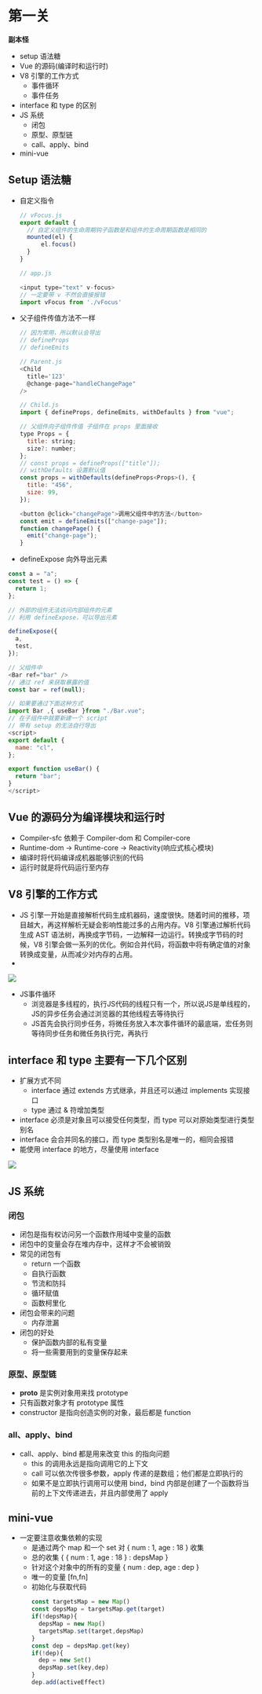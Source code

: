 # 第一关

**副本怪**
- setup 语法糖
- Vue 的源码(编译时和运行时)
- V8 引擎的工作方式
  - 事件循环
  - 事件任务
- interface 和 type 的区别
- JS 系统
  - 闭包
  - 原型、原型链
  - call、apply、bind
- mini-vue

## Setup 语法糖

- 自定义指令
  ```js
  // vFocus.js
  export default {
    // 自定义组件的生命周期钩子函数是和组件的生命周期函数是相同的
    mounted(el) {
        el.focus()
    }
  }

  // app.js

  <input type="text" v-focus>
  // 一定要带 v 不然会直接报错
  import vFocus from './vFocus'
  ```
- 父子组件传值方法不一样
  ```js
  // 因为常用，所以默认会导出
  // defineProps
  // defineEmits

  // Parent.js
  <Child
    title='123'
    @change-page="handleChangePage"
  />

  // Child.js
  import { defineProps, defineEmits, withDefaults } from "vue";

  // 父组件向子组件传值 子组件在 props 里面接收
  type Props = {
    title: string;
    size?: number;
  };
  // const props = defineProps(["title"]);
  // withDefaults 设置默认值
  const props = withDefaults(defineProps<Props>(), {
    title: "456",
    size: 99,
  });

  <button @click="changePage">调用父组件中的方法</button>
  const emit = defineEmits(["change-page"]);
  function changePage() {
    emit("change-page");
  }
  ```
-  defineExpose 向外导出元素
  ```js
  const a = "a";
  const test = () => {
    return 1;
  };

  // 外部的组件无法访问内部组件的元素
  // 利用 defineExpose，可以导出元素

  defineExpose({
    a,
    test,
  });

  // 父组件中
  <Bar ref="bar" />
  // 通过 ref 来获取暴露的值
  const bar = ref(null);

  // 如果要通过下面这种方式
  import Bar ,{ useBar }from "./Bar.vue";
  // 在子组件中就要新建一个 script 
  // 带有 setup 的无法自行导出
  <script>
  export default {
    name: "cl",
  };

  export function useBar() {
    return "bar";
  }
  </script>
  ```

## Vue 的源码分为编译模块和运行时

- Compiler-sfc 依赖于 Compiler-dom 和 Compiler-core
- Runtime-dom -> Runtime-core -> Reactivity(响应式核心模块)
- 编译时将代码编译成机器能够识别的代码
- 运行时就是将代码运行至内存


## V8 引擎的工作方式

- JS 引擎一开始是直接解析代码生成机器码，速度很快。随着时间的推移，项目越大，再这样解析无疑会影响性能过多的占用内存。V8 引擎通过解析代码生成 AST 语法树，再换成字节码，一边解释一边运行。转换成字节码的时候，V8 引擎会做一系列的优化。例如合并代码，将函数中将有确定值的对象转换成变量，从而减少对内存的占用。
- 
![](http://66.152.176.25:8000/home/images/artical/V8工作原理.jpg)

- JS事件循环
  - 浏览器是多线程的，执行JS代码的线程只有一个，所以说JS是单线程的，JS的异步任务会通过浏览器的其他线程去等待执行
  - JS首先会执行同步任务，将微任务放入本次事件循环的最底端，宏任务则等待同步任务和微任务执行完，再执行

## interface 和 type 主要有一下几个区别

- 扩展方式不同
  - interface 通过 extends 方式继承，并且还可以通过 implements 实现接口
  - type 通过 & 符增加类型
- interface 必须是对象且可以接受任何类型，而 type 可以对原始类型进行类型别名
- interface 会合并同名的接口，而 type 类型别名是唯一的，相同会报错
- 能使用 interface 的地方，尽量使用 interface

![](http://66.152.176.25:8000/home/images/artical/TS中的interface和type的异同.jpg)

## JS 系统

### 闭包

- 闭包是指有权访问另一个函数作用域中变量的函数
- 闭包中的变量会存在堆内存中，这样才不会被销毁
- 常见的闭包有
  - return 一个函数
  - 自执行函数
  - 节流和防抖
  - 循环赋值
  - 函数柯里化
- 闭包会带来的问题
  - 内存泄漏
- 闭包的好处
  - 保护函数内部的私有变量
  - 将一些需要用到的变量保存起来

### 原型、原型链

- __proto__ 是实例对象用来找 prototype
- 只有函数对象才有 prototype 属性
- constructor 是指向创造实例的对象，最后都是 function

###  all、apply、bind

- call、apply、bind 都是用来改变 this 的指向问题
  - this 的调用永远是指向调用它的上下文
  - call 可以依次传很多参数，apply 传递的是数组；他们都是立即执行的
  - 如果不是立即执行调用可以使用 bind，bind 内部是创建了一个函数将当前的上下文传递进去，并且内部使用了 apply

## mini-vue

- 一定要注意收集依赖的实现
    - 是通过两个 map 和一个 set 对 { num : 1, age : 18 } 收集
    - 总的收集 { { num : 1, age : 18 } : depsMap }
    - 针对这个对象中的所有的变量 { num : dep, age : dep }
    - 唯一的变量 [fn,fn]
  - 初始化与获取代码
    ```ts
    const targetsMap = new Map()
    const depsMap = targetsMap.get(target)
    if(!depsMap){
      depsMap = new Map()
      targetsMap.set(target,depsMap)
    }
    const dep = depsMap.get(key)
    if(!dep){
      dep = new Set()
      depsMap.set(key,dep)
    }
    dep.add(activeEffect)
    ```  
